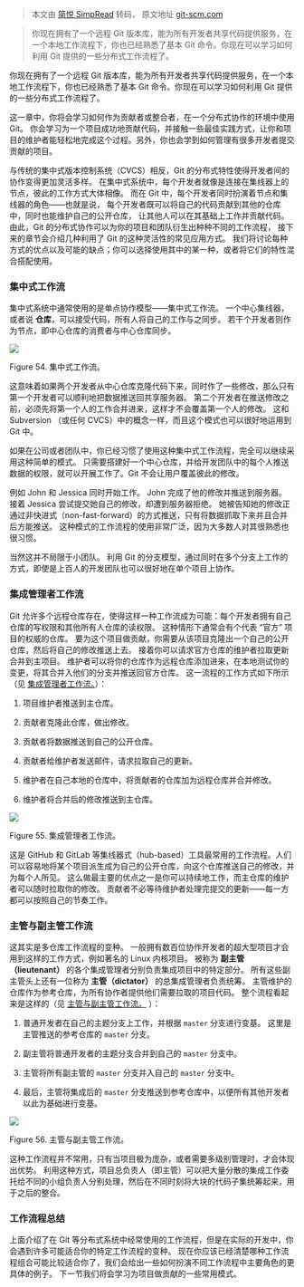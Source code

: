 > 本文由 [简悦 SimpRead](http://ksria.com/simpread/) 转码， 原文地址 [git-scm.com](https://git-scm.com/book/zh/v2/%E5%88%86%E5%B8%83%E5%BC%8F-Git-%E5%88%86%E5%B8%83%E5%BC%8F%E5%B7%A5%E4%BD%9C%E6%B5%81%E7%A8%8B)

> 你现在拥有了一个远程 Git 版本库，能为所有开发者共享代码提供服务，在一个本地工作流程下，你也已经熟悉了基本 Git 命令。你现在可以学习如何利用 Git 提供的一些分布式工作流程了。

你现在拥有了一个远程 Git 版本库，能为所有开发者共享代码提供服务，在一个本地工作流程下，你也已经熟悉了基本 Git 命令。你现在可以学习如何利用 Git 提供的一些分布式工作流程了。

这一章中，你将会学习如何作为贡献者或整合者，在一个分布式协作的环境中使用 Git。 你会学习为一个项目成功地贡献代码，并接触一些最佳实践方式，让你和项目的维护者能轻松地完成这个过程。另外，你也会学到如何管理有很多开发者提交贡献的项目。

与传统的集中式版本控制系统（CVCS）相反，Git 的分布式特性使得开发者间的协作变得更加灵活多样。 在集中式系统中，每个开发者就像是连接在集线器上的节点，彼此的工作方式大体相像。 而在 Git 中，每个开发者同时扮演着节点和集线器的角色——也就是说， 每个开发者既可以将自己的代码贡献到其他的仓库中，同时也能维护自己的公开仓库， 让其他人可以在其基础上工作并贡献代码。 由此，Git 的分布式协作可以为你的项目和团队衍生出种种不同的工作流程， 接下来的章节会介绍几种利用了 Git 的这种灵活性的常见应用方式。 我们将讨论每种方式的优点以及可能的缺点；你可以选择使用其中的某一种，或者将它们的特性混合搭配使用。

### 集中式工作流

集中式系统中通常使用的是单点协作模型——集中式工作流。 一个中心集线器，或者说 **仓库**，可以接受代码，所有人将自己的工作与之同步。 若干个开发者则作为节点，即中心仓库的消费者与中心仓库同步。

![](https://git-scm.com/book/en/v2/images/centralized_workflow.png)

Figure 54. 集中式工作流。

这意味着如果两个开发者从中心仓库克隆代码下来，同时作了一些修改，那么只有第一个开发者可以顺利地把数据推送回共享服务器。 第二个开发者在推送修改之前，必须先将第一个人的工作合并进来，这样才不会覆盖第一个人的修改。 这和 Subversion （或任何 CVCS）中的概念一样，而且这个模式也可以很好地运用到 Git 中。

如果在公司或者团队中，你已经习惯了使用这种集中式工作流程，完全可以继续采用这种简单的模式。 只需要搭建好一个中心仓库，并给开发团队中的每个人推送数据的权限，就可以开展工作了。Git 不会让用户覆盖彼此的修改。

例如 John 和 Jessica 同时开始工作。 John 完成了他的修改并推送到服务器。 接着 Jessica 尝试提交她自己的修改，却遭到服务器拒绝。 她被告知她的修改正通过非快进式（non-fast-forward）的方式推送，只有将数据抓取下来并且合并后方能推送。 这种模式的工作流程的使用非常广泛，因为大多数人对其很熟悉也很习惯。

当然这并不局限于小团队。 利用 Git 的分支模型，通过同时在多个分支上工作的方式，即使是上百人的开发团队也可以很好地在单个项目上协作。

### 集成管理者工作流

Git 允许多个远程仓库存在，使得这样一种工作流成为可能：每个开发者拥有自己仓库的写权限和其他所有人仓库的读权限。 这种情形下通常会有个代表 “官方” 项目的权威的仓库。 要为这个项目做贡献，你需要从该项目克隆出一个自己的公开仓库，然后将自己的修改推送上去。 接着你可以请求官方仓库的维护者拉取更新合并到主项目。 维护者可以将你的仓库作为远程仓库添加进来，在本地测试你的变更，将其合并入他们的分支并推送回官方仓库。 这一流程的工作方式如下所示（见 [集成管理者工作流。](https://git-scm.com/book/zh/v2/ch00/wfdiag_b)）：

1.  项目维护者推送到主仓库。
    
2.  贡献者克隆此仓库，做出修改。
    
3.  贡献者将数据推送到自己的公开仓库。
    
4.  贡献者给维护者发送邮件，请求拉取自己的更新。
    
5.  维护者在自己本地的仓库中，将贡献者的仓库加为远程仓库并合并修改。
    
6.  维护者将合并后的修改推送到主仓库。
    

![](https://git-scm.com/book/en/v2/images/integration-manager.png)

Figure 55. 集成管理者工作流。

这是 GitHub 和 GitLab 等集线器式（hub-based）工具最常用的工作流程。人们可以容易地将某个项目派生成为自己的公开仓库，向这个仓库推送自己的修改，并为每个人所见。 这么做最主要的优点之一是你可以持续地工作，而主仓库的维护者可以随时拉取你的修改。 贡献者不必等待维护者处理完提交的更新——每一方都可以按照自己的节奏工作。

### 主管与副主管工作流

这其实是多仓库工作流程的变种。 一般拥有数百位协作开发者的超大型项目才会用到这样的工作方式，例如著名的 Linux 内核项目。 被称为 **副主管（lieutenant）** 的各个集成管理者分别负责集成项目中的特定部分。 所有这些副主管头上还有一位称为 **主管（dictator）** 的总集成管理者负责统筹。 主管维护的仓库作为参考仓库，为所有协作者提供他们需要拉取的项目代码。 整个流程看起来是这样的（见 [主管与副主管工作流。](https://git-scm.com/book/zh/v2/ch00/wfdiag_c) ）：

1.  普通开发者在自己的主题分支上工作，并根据 `master` 分支进行变基。 这里是主管推送的参考仓库的 `master` 分支。
    
2.  副主管将普通开发者的主题分支合并到自己的 `master` 分支中。
    
3.  主管将所有副主管的 `master` 分支并入自己的 `master` 分支中。
    
4.  最后，主管将集成后的 `master` 分支推送到参考仓库中，以便所有其他开发者以此为基础进行变基。
    

![](https://git-scm.com/book/en/v2/images/benevolent-dictator.png)

Figure 56. 主管与副主管工作流。

这种工作流程并不常用，只有当项目极为庞杂，或者需要多级别管理时，才会体现出优势。 利用这种方式，项目总负责人（即主管）可以把大量分散的集成工作委托给不同的小组负责人分别处理，然后在不同时刻将大块的代码子集统筹起来，用于之后的整合。

### 工作流程总结

上面介绍了在 Git 等分布式系统中经常使用的工作流程，但是在实际的开发中，你会遇到许多可能适合你的特定工作流程的变种。 现在你应该已经清楚哪种工作流程组合可能比较适合你了，我们会给出一些如何扮演不同工作流程中主要角色的更具体的例子。 下一节我们将会学习为项目做贡献的一些常用模式。